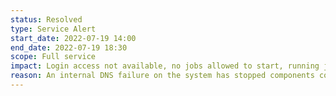 ```yaml
---
status: Resolved
type: Service Alert
start_date: 2022-07-19 14:00
end_date: 2022-07-19 18:30
scope: Full service
impact: Login access not available, no jobs allowed to start, running jobs will have failed
reason: An internal DNS failure on the system has stopped components communicating 
---
```

